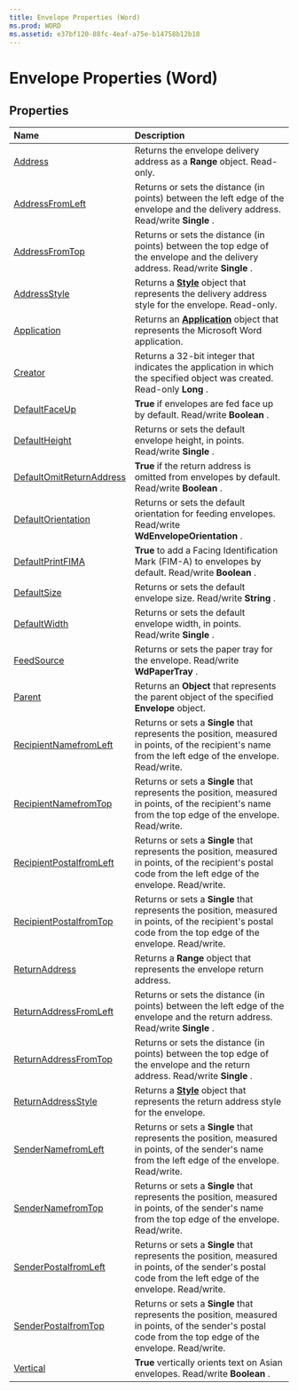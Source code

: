 ```yaml
---
title: Envelope Properties (Word)
ms.prod: WORD
ms.assetid: e37bf120-88fc-4eaf-a75e-b14758b12b18
---
```



# Envelope Properties (Word)

## Properties



|**Name**|**Description**|
|:-----|:-----|
|[Address](envelope-address-property-word.md)|Returns the envelope delivery address as a  **Range** object. Read-only.|
|[AddressFromLeft](envelope-addressfromleft-property-word.md)|Returns or sets the distance (in points) between the left edge of the envelope and the delivery address. Read/write  **Single** .|
|[AddressFromTop](envelope-addressfromtop-property-word.md)|Returns or sets the distance (in points) between the top edge of the envelope and the delivery address. Read/write  **Single** .|
|[AddressStyle](envelope-addressstyle-property-word.md)|Returns a  **[Style](style-object-word.md)** object that represents the delivery address style for the envelope. Read-only.|
|[Application](envelope-application-property-word.md)|Returns an  **[Application](application-object-word.md)** object that represents the Microsoft Word application.|
|[Creator](envelope-creator-property-word.md)|Returns a 32-bit integer that indicates the application in which the specified object was created. Read-only  **Long** .|
|[DefaultFaceUp](envelope-defaultfaceup-property-word.md)| **True** if envelopes are fed face up by default. Read/write **Boolean** .|
|[DefaultHeight](envelope-defaultheight-property-word.md)|Returns or sets the default envelope height, in points. Read/write  **Single** .|
|[DefaultOmitReturnAddress](envelope-defaultomitreturnaddress-property-word.md)| **True** if the return address is omitted from envelopes by default. Read/write **Boolean** .|
|[DefaultOrientation](envelope-defaultorientation-property-word.md)|Returns or sets the default orientation for feeding envelopes. Read/write  **WdEnvelopeOrientation** .|
|[DefaultPrintFIMA](envelope-defaultprintfima-property-word.md)| **True** to add a Facing Identification Mark (FIM-A) to envelopes by default. Read/write **Boolean** .|
|[DefaultSize](envelope-defaultsize-property-word.md)|Returns or sets the default envelope size. Read/write  **String** .|
|[DefaultWidth](envelope-defaultwidth-property-word.md)|Returns or sets the default envelope width, in points. Read/write  **Single** .|
|[FeedSource](envelope-feedsource-property-word.md)|Returns or sets the paper tray for the envelope. Read/write  **WdPaperTray** .|
|[Parent](envelope-parent-property-word.md)|Returns an  **Object** that represents the parent object of the specified **Envelope** object.|
|[RecipientNamefromLeft](envelope-recipientnamefromleft-property-word.md)|Returns or sets a  **Single** that represents the position, measured in points, of the recipient's name from the left edge of the envelope. Read/write.|
|[RecipientNamefromTop](envelope-recipientnamefromtop-property-word.md)|Returns or sets a  **Single** that represents the position, measured in points, of the recipient's name from the top edge of the envelope. Read/write.|
|[RecipientPostalfromLeft](envelope-recipientpostalfromleft-property-word.md)|Returns or sets a  **Single** that represents the position, measured in points, of the recipient's postal code from the left edge of the envelope. Read/write.|
|[RecipientPostalfromTop](envelope-recipientpostalfromtop-property-word.md)|Returns or sets a  **Single** that represents the position, measured in points, of the recipient's postal code from the top edge of the envelope. Read/write.|
|[ReturnAddress](envelope-returnaddress-property-word.md)|Returns a  **Range** object that represents the envelope return address.|
|[ReturnAddressFromLeft](envelope-returnaddressfromleft-property-word.md)|Returns or sets the distance (in points) between the left edge of the envelope and the return address. Read/write  **Single** .|
|[ReturnAddressFromTop](envelope-returnaddressfromtop-property-word.md)|Returns or sets the distance (in points) between the top edge of the envelope and the return address. Read/write  **Single** .|
|[ReturnAddressStyle](envelope-returnaddressstyle-property-word.md)|Returns a  **[Style](style-object-word.md)** object that represents the return address style for the envelope.|
|[SenderNamefromLeft](envelope-sendernamefromleft-property-word.md)|Returns or sets a  **Single** that represents the position, measured in points, of the sender's name from the left edge of the envelope. Read/write.|
|[SenderNamefromTop](envelope-sendernamefromtop-property-word.md)|Returns or sets a  **Single** that represents the position, measured in points, of the sender's name from the top edge of the envelope. Read/write.|
|[SenderPostalfromLeft](envelope-senderpostalfromleft-property-word.md)|Returns or sets a  **Single** that represents the position, measured in points, of the sender's postal code from the left edge of the envelope. Read/write.|
|[SenderPostalfromTop](envelope-senderpostalfromtop-property-word.md)|Returns or sets a  **Single** that represents the position, measured in points, of the sender's postal code from the top edge of the envelope. Read/write.|
|[Vertical](envelope-vertical-property-word.md)| **True** vertically orients text on Asian envelopes. Read/write **Boolean** .|


